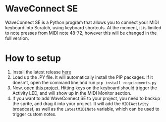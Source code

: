# WaveConnect SE

WaveConnect SE is a Python program that allows you to connect your MIDI keyboard into Scratch, using keyboard shortcuts.
At the moment, it is limited to note presses from MIDI note 48-72, however this will be changed in the full version.

# How to setup

1. Install the latest release [here](https://github.com/freshfroiz/WaveConnect-SE/releases/)
2. Load up the .PY file. It will automatically install the PIP packages. If it doesn't, open the command line and run
  `pip install requirements.py`
3. Now, open [this project](https://scratch.mit.edu/projects/1045527127/). Hitting keys on the keyboard should trigger the Activity LED, and will show up in the MIDI Monitor section.
4. If you want to add WaveConnect SE to your project, you need to backup the sprite, and drag it into your project. It will add the `MIDIActivity` broadcast, as well as the `LatestMIDINote` variable, which can be used to trigger custom notes.
